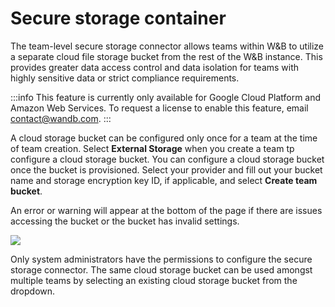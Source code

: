 # Secure storage container


The team-level secure storage connector allows teams within W&B to utilize a separate cloud file storage bucket from the rest of the W&B instance. This provides greater data access control and data isolation for teams with highly sensitive data or strict compliance requirements.

:::info
This feature is currently only available for Google Cloud Platform and Amazon Web Services. To request a license to enable this feature, email contact@wandb.com.
:::

A cloud storage bucket can be configured only once for a team at the time of team creation. Select **External Storage** when you create a team tp configure a cloud storage bucket. You can configure a cloud storage bucket once the bucket is provisioned. Select your provider and fill out your bucket name and storage encryption key ID, if applicable, and select **Create team bucket**.

An error or warning will appear at the bottom of the page if there are issues accessing the bucket or the bucket has invalid settings.

![](/images/hosting/prod_setup_secure_storage.png)

Only system administrators have the permissions to configure the secure storage connector. The same cloud storage bucket can be used amongst multiple teams by selecting an existing cloud storage bucket from the dropdown.